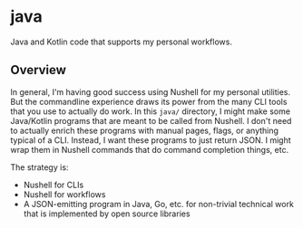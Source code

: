 # java

Java and Kotlin code that supports my personal workflows.


## Overview

In general, I'm having good success using Nushell for my personal utilities. But the commandline experience draws its
power from the many CLI tools that you use to actually do work. In this `java/` directory, I might make some Java/Kotlin
programs that are meant to be called from Nushell. I don't need to actually enrich these programs with manual pages,
flags, or anything typical of a CLI. Instead, I want these programs to just return JSON. I might wrap them in Nushell
commands that do command completion things, etc.

The strategy is:

* Nushell for CLIs
* Nushell for workflows
* A JSON-emitting program in Java, Go, etc. for non-trivial technical work that is implemented by open source libraries
